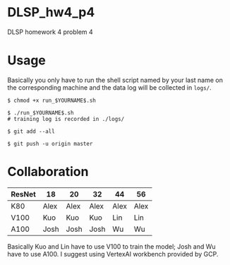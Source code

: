 # DLSP_hw4_p4
DLSP homework 4 problem 4

# Usage
Basically you only have to run the shell script named by your last name on the corresponding machine and the data log will be collected in `logs/`.

```
$ chmod +x run_$YOURNAME$.sh

$ ./run_$YOURNAME$.sh
# training log is recorded in ./logs/

$ git add --all

$ git push -u origin master
```

# Collaboration
| ResNet | 18   | 20   | 32   | 44   | 56   |
|--------|------|------|------|------|------|
| K80    | Alex | Alex | Alex | Alex | Alex |
| V100   | Kuo  | Kuo  | Kuo  | Lin  | Lin  |
| A100   | Josh | Josh | Josh | Wu   | Wu   |

Basically Kuo and Lin have to use V100 to train the model; Josh and Wu have to use A100. I suggest using VertexAI workbench provided by GCP.



